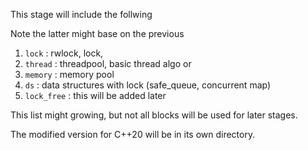 This stage will include the follwing 

Note the latter might base on the previous

1. `lock` : rwlock, lock, 
2. `thread` : threadpool, basic thread algo or 
3. `memory` : memory pool
4. `ds` : data structures with lock (safe_queue, concurrent map)
5. `lock_free` : this will be added later

This list might growing, but not all blocks will be used for later stages.

The modified version for C++20 will be in its own directory.